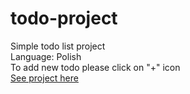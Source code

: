 # todo-project
Simple todo list project </br>
Language: Polish </br>
To add new todo please click on "+" icon</br>
<a href="https://chestersky.github.io/todo-project/">See project here</a>
